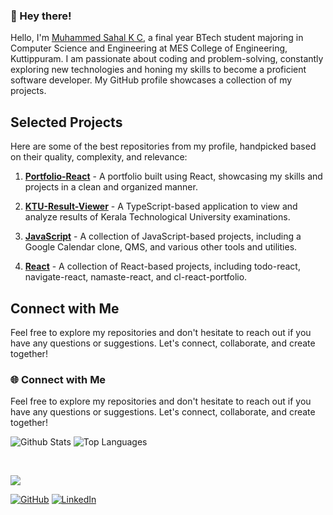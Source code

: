 ### 👋 Hey there!

Hello, I'm [Muhammed Sahal K C](https://msahalkc.netlify.app), a final year BTech student majoring in Computer Science and Engineering at MES College of Engineering, Kuttippuram. I am passionate about coding and problem-solving, constantly exploring new technologies and honing my skills to become a proficient software developer. My GitHub profile showcases a collection of my projects.

## Selected Projects

Here are some of the best repositories from my profile, handpicked based on their quality, complexity, and relevance:

1. **[Portfolio-React](https://github.com/msahalkc/Portfolio-React)** - A portfolio built using React, showcasing my skills and projects in a clean and organized manner.

2. **[KTU-Result-Viewer](https://github.com/msahalkc/KTU-Result-Viewer)** - A TypeScript-based application to view and analyze results of Kerala Technological University examinations.

3. **[JavaScript](https://github.com/msahalkc/)** - A collection of JavaScript-based projects, including a Google Calendar clone, QMS, and various other tools and utilities.

4. **[React](https://github.com/msahalkc/)** - A collection of React-based projects, including todo-react, navigate-react, namaste-react, and cl-react-portfolio.

## Connect with Me

Feel free to explore my repositories and don't hesitate to reach out if you have any questions or suggestions. Let's connect, collaborate, and create together!

<!-- ### 💻 About Me

- 🔭 I'm passionate about coding and problem-solving, constantly exploring new technologies and honing my skills to become a proficient software developer.
- 🌟 My journey in the realm of technology has been marked by a curiosity-driven approach and a commitment to continuous learning.
- 🚀 On my GitHub profile, you'll find a collection of my projects, ranging from simple scripts to full-fledged applications.
- 💡 I believe in the power of open source and collaboration and am always eager to contribute to meaningful projects and engage with the vibrant developer community.

### 🎓 Education

- **Bachelor of Technology in Computer Science and Engineering**
  - MES College of Engineering, Kuttippuram (2020-2024)

- **Higher Secondary**
  - AKG Smaraka Government Higher Secondary School, Peralassery (2018-2020)

 ### 🚀 Leadership Experience

- **Chief Technical Officer**
  - IEDC MESCE, July 2023 - Present
  - Led technology initiatives, fostering innovation, and driving impactful solutions for IEDC MESCE.

- **Assistant Creative Officer**
  - IEDC MESCE, July 2022 - June 2023
  - Drove visual storytelling, design, and multimedia initiatives, amplifying the non-profit’s mission and fostering engagement within the college community. -->

### 🌐 Connect with Me

Feel free to explore my repositories and don't hesitate to reach out if you have any questions or suggestions. Let's connect, collaborate, and create together!

<p style={width:50%;}>
  <img src="https://github-readme-stats-blue-chi.vercel.app/api?username=msahalkc&show_icons=true&hide_title=false&include_all_commits=true&count_private=true&hide=[%22contribs%22]" alt="Github Stats" />
  <img src="https://github-readme-stats-blue-chi.vercel.app/api/top-langs/?username=msahalkc&langs_count=9b&hide=css&layout=compact" alt="Top Languages" />
</p>

<br />

![](https://komarev.com/ghpvc/?username=msahalkc)

[![GitHub](https://img.shields.io/badge/GitHub-msahalkc-181717?style=flat&logo=github)](https://github.com/msahalkc)
[![LinkedIn](https://img.shields.io/badge/LinkedIn-sahalkc-0077B5?style=flat&logo=linkedin)](https://www.linkedin.com/in/sahalkc)

